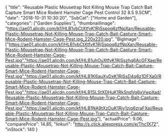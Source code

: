 {
	"title": "Reusable Plastic Mousetrap Not Killing Mouse Trap Catch Bait Capture Smart Mice Rodent Hamster Cage Pest Control 32 8.5 9.5CM",
	"date": "2018-10-31 10:30:20",
	"SubCat": ["Home and Garden"],
	"categories": ["Garden Supplies"],
	"thumbnailImage": "https://ae01.alicdn.com/kf/HLB1vbCtXtfvK1RjSspoq6zfNpXan/Reusable-Plastic-Mousetrap-Not-Killing-Mouse-Trap-Catch-Bait-Capture-Smart-Mice-Rodent-Hamster-Cage-Pest.jpg_220x220.jpg",
	"BigImage": ["https://ae01.alicdn.com/kf/HLB1vbCtXtfvK1RjSspoq6zfNpXan/Reusable-Plastic-Mousetrap-Not-Killing-Mouse-Trap-Catch-Bait-Capture-Smart-Mice-Rodent-Hamster-Cage-Pest.jpg","https://ae01.alicdn.com/kf/HLB1uhOuXtfvK1RjSszhq6AcGFXae/Reusable-Plastic-Mousetrap-Not-Killing-Mouse-Trap-Catch-Bait-Capture-Smart-Mice-Rodent-Hamster-Cage-Pest.jpg","https://ae01.alicdn.com/kf/HLB1K6auXyDxK1RjSsD4q6z1DFXa0/Reusable-Plastic-Mousetrap-Not-Killing-Mouse-Trap-Catch-Bait-Capture-Smart-Mice-Rodent-Hamster-Cage-Pest.jpg","https://ae01.alicdn.com/kf/HLB1SLStXDHuK1RkSndVq6xVwpXad/Reusable-Plastic-Mousetrap-Not-Killing-Mouse-Trap-Catch-Bait-Capture-Smart-Mice-Rodent-Hamster-Cage-Pest.jpg","https://ae01.alicdn.com/kf/HLB1NA9tXzDuK1Rjy1zjq6zraFXai/Reusable-Plastic-Mousetrap-Not-Killing-Mouse-Trap-Catch-Bait-Capture-Smart-Mice-Rodent-Hamster-Cage-Pest.jpg"],
	"actualPrice": 9.06,
	"comparePrice": 14.85,
	"linkurl": "http://s.click.aliexpress.com/e/Thc1X72",
	"inStock": 140
}
